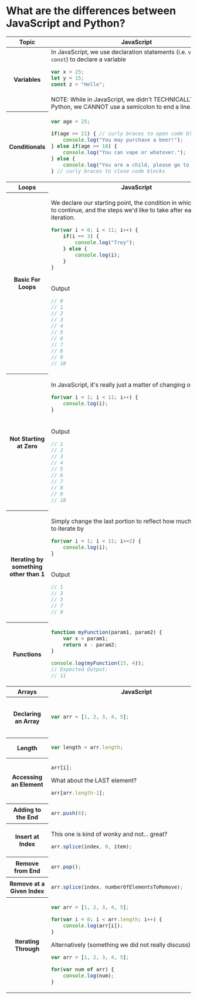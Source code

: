# What are the differences between JavaScript and Python?

<style>
table {
    width: 100%;
}
</style>

<table>
<thead>
<tr>
<th>
Topic
</th>
<th>JavaScript</th>
<th>Python</th>
</tr>
</thead>
<tbody>
<tr>
<th rowspan="2">
Variables
</th>
<td>
In JavaScript, we use declaration statements (i.e. <code>var</code>, <code>let</code>, <code>const</code>) to declare a variable

```js
var x = 25;
let y = 15;
const z = "Hello";
```
</td>
<td>
But in Python, we don't! We simply choose a variable name and give it a value

```py
x = 25
y = 15
z = "Hello"
```
</td>
</tr>
<tr>
<td colspan="2">
NOTE: While in JavaScript, we didn't TECHNICALLY need to use a semicolon to denote the end of a line, we could use it. In Python, we CANNOT use a semicolon to end a line.
</td>
</tr>
<tr>
<th>
Conditionals
</th>
<td>

```js
var age = 25;

if(age >= 21) { // curly braces to open code blocks
    console.log("You may purchase a beer!");
} else if(age >= 18) {
    console.log("You can vape or whatever.");
} else {
    console.log("You are a child, please go to school.");
} // curly braces to close code blocks
```

</td>
<td>

```py
age = 25

if age >= 25: # colon AND indentation to open code blocks
    print("You may purchase a beer!")
elif age >= 18: # no more else if, it's now elif
    print("You can vape or whatever.")
else:
    print("You are a child, please go to school.")
# Notice there's no "end" to the code block.
```

</td>
</tr>
<tr>
<th>
Loops
</th>
<th>
JavaScript
</th>
<th>
Python
</th>
</tr>
<tr>
<th rowspan="2">
Basic For Loops
</th>

<td>

We declare our starting point, the condition in which we want to continue, and the steps we'd like to take after each iteration.
```js
for(var i = 0; i < 11; i++) {
    if(i == 3) {
        console.log("Trey");
    } else {
        console.log(i);
    }
}
```

</td>
<td>

Python for loops LOOK different, but we can easily do the same thing.
```py
for i in range(11): # wait wat
    print(i)
```

That `11` is what we call an `Exclusive Stop`. Functionally, this is just `i < 11`.


</td>
</tr>
<tr>
<td>

Output
```js
// 0
// 1
// 2
// 3
// 4
// 5
// 6
// 7
// 8
// 9
// 10
```

</td>
<td>

Output
```py
# 0
# 1
# 2
# 3
# 4
# 5
# 6
# 7
# 8
# 9
# 10
```

</td>
</tr>
<tr>
<th rowspan="2">
Not Starting at Zero
</th>
<td>

In JavaScript, it's really just a matter of changing our starting i
```js
for(var i = 1; i < 11; i++) {
    console.log(i);
}
```

</td>
<td>

`range()` can accept multiple parameters. 1 is our inclusive start, 11 is our exclusive stop
```py
for i in range(1, 11): 
    print(i)

``` 

</td>
</tr>
<tr>
<td>

Output
```js
// 1
// 2
// 3
// 4
// 5
// 6
// 7
// 8
// 9
// 10
```

</td>
<td>

Output
```py
# 1
# 2
# 3
# 4
# 5
# 6
# 7
# 8
# 9
# 10
```

</td>
</tr>
<tr>
<th rowspan="2">
Iterating by something other than 1
</th>
<td>

Simply change the last portion to reflect how much you want to iterate by
```js
for(var i = 1; i < 11; i+=2) {
    console.log(i);
}
```

</td>
<td>

`range()` can accept up to 3 parameters. First parameter is our start, second is our stop, third is our step. 
```py
for i in range(1, 11, 2): 
    print(i)
```

</td>
</tr>
<tr>
<td>

Output
```js
// 1
// 3
// 5
// 7
// 9
```

</td>
<td>

Output
```py
# 1
# 3
# 5
# 7
# 9
```

</td>
</tr>
<tr>
<th>
Functions
</th>
<td>

```js
function myFunction(param1, param2) {
    var x = param1;
    return x - param2;
}

console.log(myFunction(15, 4));
// Expected Output:
// 11
```

</td>
<td>

```py
def my_function(param_1, param_2):
    x = param_1
    return param_2

print(my_function(15, 4))
# Expected Output:
# 11
```

</td>
</tr>
<tr>
<th>
Arrays
</th>
<th>
JavaScript
</th>
<th>
Python
</th>
</tr>
<tr>
<th>
Declaring an Array
</th>
<td>

```js
var arr = [1, 2, 3, 4, 5];
```

</td>
<td>

No such thing, technically. It's called a `List`, but functionally, it does the same thing as an array in JavaScript.

```py
arr = [1, 2, 3, 4, 5]
```

</td>
</tr>
<tr>
<th>
Length
</th>
<td>

```js
var length = arr.length;
```

</td>
<td>

```py
length = len(arr)
```

</td>
</tr>
<tr>
<th>
Accessing an Element
</th>
<td>

```js
arr[i];
```

What about the LAST element?

```js
arr[arr.length-1];
```

</td>
<td>

```py
arr[i]
```

What about the LAST element?

```py
arr[-1]
```

</td>
</tr>
<tr>
<th>
Adding to the End
</th>
<td>

```js
arr.push(6);
```

</td>
<td>

```py
arr.append(6)
```

</td>
</tr>
<tr>
<th>
Insert at Index
</th>
<td>

This one is kind of wonky and not... great?
```js
arr.splice(index, 0, item);
```

</td>
<td>

Way easier
```py
arr.insert(index, item)
```

</td>
</tr>
<tr>
<th>
Remove from End
</th>
<td>

```js
arr.pop();
```

</td>
<td>

```py
arr.pop()
```

</td>
</tr>
<tr>
<th>
Remove at a Given Index
</th>
<td>

```js
arr.splice(index, numberOfElementsToRemove);
```

</td>
<td>

```py
arr.pop(index)
```

</td>
</tr>
<tr>
<th>
Iterating Through
</th>
<td>

```js
var arr = [1, 2, 3, 4, 5];

for(var i = 0; i < arr.length; i++) {
    console.log(arr[i]);
}
```

Alternatively (something we did not really discuss)

```js
var arr = [1, 2, 3, 4, 5];

for(var num of arr) {
    console.log(num);
}
```

</td>
<td>

```py
arr = [1, 2, 3, 4, 5]

for num in arr:
    print(num)
```

If you really want to use the index like a regular js for loop:
```py
arr = [1, 2, 3, 4, 5]

for i in range(len(arr)):
    print(arr[i])
```

</td>
</tr>
</tbody>
</table>
